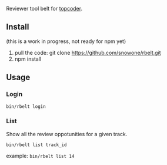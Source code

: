 Reviewer tool belt for [topcoder](http://topcoder.com).

## Install

(this is a work in progress, not ready for npm yet)

1. pull the code: git clone https://github.com/snowone/rbelt.git
1. npm install

## Usage

### Login

    bin/rbelt login

### List
Show all the review oppotunities for a given track.

    bin/rbelt list track_id

example: ```bin/rbelt list 14```